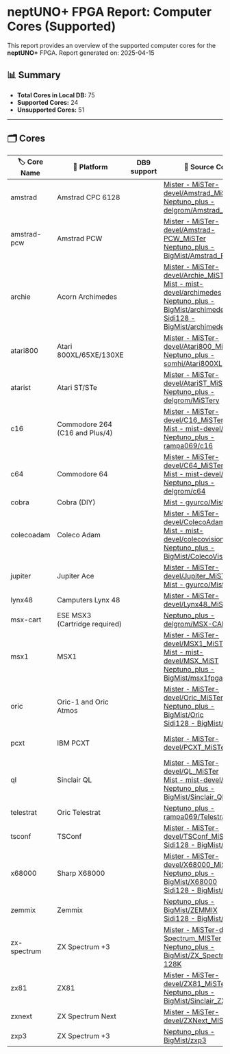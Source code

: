 # neptUNO+ FPGA Report: Computer Cores (Supported)

This report provides an overview of the supported computer cores for the **neptUNO+** FPGA.
Report generated on: 2025-04-15

## 📊 Summary

- **Total Cores in Local DB:** 75
- **Supported Cores:** 24
- **Unsupported Cores:** 51

---

## 🗂️ Cores

| 🏷️ **Core Name** | 📝 **Platform** | DB9 support | 🔗 **Source Code** | 🗂️ **Database** | 🗒️ **Notes** |
|-------------------|-----------------|-------------|--------------------|------------------|--------------|
| amstrad | Amstrad CPC 6128 |  | [Mister - MiSTer-devel/Amstrad_MiSTer](https://github.com/MiSTer-devel/Amstrad_MiSTer)<br>[Neptuno_plus - delgrom/Amstrad_MiST](https://github.com/delgrom/Amstrad_MiST) | Official_Distribution_MiSTer |  |
| amstrad-pcw | Amstrad PCW |  | [Mister - MiSTer-devel/Amstrad-PCW_MiSTer](https://github.com/MiSTer-devel/Amstrad-PCW_MiSTer)<br>[Neptuno_plus - BigMist/Amstrad_PCW](https://github.com/BigMist/Amstrad_PCW) | Official_Distribution_MiSTer |  |
| archie | Acorn Archimedes |  | [Mister - MiSTer-devel/Archie_MiSTer](https://github.com/MiSTer-devel/Archie_MiSTer)<br>[Mist - mist-devel/archimedes](https://github.com/mist-devel/archimedes)<br>[Neptuno_plus - BigMist/archimedes](https://github.com/BigMist/archimedes)<br>[Sidi128 - BigMist/archimedes](https://github.com/BigMist/archimedes) | Official_Distribution_MiSTer |  |
| atari800 | Atari 800XL/65XE/130XE |  | [Mister - MiSTer-devel/Atari800_MiSTer](https://github.com/MiSTer-devel/Atari800_MiSTer)<br>[Neptuno_plus - somhi/Atari800XL](https://github.com/somhi/Atari800XL) | Official_Distribution_MiSTer |  |
| atarist | Atari ST/STe |  | [Mister - MiSTer-devel/AtariST_MiSTer](https://github.com/MiSTer-devel/AtariST_MiSTer)<br>[Neptuno_plus - delgrom/MiSTery](https://github.com/delgrom/MiSTery) | Official_Distribution_MiSTer |  |
| c16 | Commodore 264 (C16 and Plus/4) |  | [Mister - MiSTer-devel/C16_MiSTer](https://github.com/MiSTer-devel/C16_MiSTer)<br>[Mist - mist-devel/c16](https://github.com/mist-devel/c16)<br>[Neptuno_plus - rampa069/c16](https://github.com/rampa069/c16) | Official_Distribution_MiSTer |  |
| c64 | Commodore 64 |  | [Mister - MiSTer-devel/C64_MiSTer](https://github.com/MiSTer-devel/C64_MiSTer)<br>[Mist - mist-devel/c64](https://github.com/mist-devel/c64)<br>[Neptuno_plus - delgrom/c64](https://github.com/delgrom/c64) | Official_Distribution_MiSTer |  |
| cobra | Cobra (DIY) |  | [Mist - gyurco/Mist_FPGA](https://github.com/gyurco/Mist_FPGA/tree/master/Computer_MiST/ITCI%20-%20Cobra_MiST) | BigMist |  |
| colecoadam | Coleco Adam |  | [Mister - MiSTer-devel/ColecoAdam_MiSTer](https://github.com/MiSTer-devel/ColecoAdam_MiSTer)<br>[Mist - mist-devel/colecovision_fpga](https://github.com/mist-devel/colecovision_fpga)<br>[Neptuno_plus - BigMist/ColecoVision](https://github.com/BigMist/ColecoVision) | Official_Distribution_MiSTer |  |
| jupiter | Jupiter Ace |  | [Mister - MiSTer-devel/Jupiter_MiSTer](https://github.com/MiSTer-devel/Jupiter_MiSTer)<br>[Mist - gyurco/Mist_FPGA](https://github.com/gyurco/Mist_FPGA/tree/master/Computer_MiST/Jupiter%20Cantab%20-%20JupiterACE_MiST) | Official_Distribution_MiSTer | Core neptUNO+ by Kyp069 |
| lynx48 | Camputers Lynx 48 |  | [Mister - MiSTer-devel/Lynx48_MiSTer](https://github.com/MiSTer-devel/Lynx48_MiSTer) | Official_Distribution_MiSTer |  |
| msx-cart | ESE MSX3 (Cartridge required) |  | [Neptuno_plus - delgrom/MSX-CART](https://github.com/delgrom/MSX-CART) | BigMist |  |
| msx1 | MSX1 |  | [Mister - MiSTer-devel/MSX1_MiSTer](https://github.com/MiSTer-devel/MSX1_MiSTer)<br>[Mist - mist-devel/MSX_MiST](https://github.com/mist-devel/MSX_MiST)<br>[Neptuno_plus - BigMist/msx1fpga](https://github.com/BigMist/msx1fpga) | Official_Distribution_MiSTer | Ported by @rampa069 |
| oric | Oric-1 and Oric Atmos |  | [Mister - MiSTer-devel/Oric_MiSTer](https://github.com/MiSTer-devel/Oric_MiSTer)<br>[Neptuno_plus - BigMist/Oric](https://github.com/BigMist/Oric)<br>[Sidi128 - BigMist/Oric](https://github.com/BigMist/Oric) | Official_Distribution_MiSTer |  |
| pcxt | IBM PCXT |  | [Mister - MiSTer-devel/PCXT_MiSTer](https://github.com/MiSTer-devel/PCXT_MiSTer) | Official_Distribution_MiSTer | neptUNO+ deMiSTified by Somhi |
| ql | Sinclair QL |  | [Mister - MiSTer-devel/QL_MiSTer](https://github.com/MiSTer-devel/QL_MiSTer)<br>[Mist - mist-devel/ql](https://github.com/mist-devel/ql)<br>[Neptuno_plus - BigMist/Sinclair_QL](https://github.com/BigMist/Sinclair_QL) | Official_Distribution_MiSTer |  |
| telestrat | Oric Telestrat |  | [Neptuno_plus - rampa069/Telestrat_MiSTer](https://github.com/rampa069/Telestrat_MiSTer) | BigMist | Ported by @rampa069 |
| tsconf | TSConf |  | [Mister - MiSTer-devel/TSConf_MiSTer](https://github.com/MiSTer-devel/TSConf_MiSTer)<br>[Sidi128 - BigMist/TSConf](https://github.com/BigMist/TSConf) | Official_Distribution_MiSTer | neptUNO+ ported by @red_corvette |
| x68000 | Sharp X68000 |  | [Mister - MiSTer-devel/X68000_MiSTer](https://github.com/MiSTer-devel/X68000_MiSTer)<br>[Neptuno_plus - BigMist/X68000](https://github.com/BigMist/X68000)<br>[Sidi128 - BigMist/X68000](https://github.com/BigMist/X68000) | Official_Distribution_MiSTer |  |
| zemmix | Zemmix |  | [Neptuno_plus - BigMist/ZEMMIX](https://github.com/BigMist/ZEMMIX)<br>[Sidi128 - BigMist/ZEMMIX](https://github.com/BigMist/ZEMMIX) | BigMist |  |
| zx-spectrum | ZX Spectrum +3 |  | [Mister - MiSTer-devel/ZX-Spectrum_MISTer](https://github.com/MiSTer-devel/ZX-Spectrum_MISTer)<br>[Neptuno_plus - BigMist/ZX_Spectrum-128K](https://github.com/BigMist/ZX_Spectrum-128K) | Official_Distribution_MiSTer | Ported bt delgrom |
| zx81 | ZX81 |  | [Mister - MiSTer-devel/ZX81_MiSTer](https://github.com/MiSTer-devel/ZX81_MiSTer)<br>[Neptuno_plus - BigMist/Sinclair_ZX8X](https://github.com/BigMist/Sinclair_ZX8X) | Official_Distribution_MiSTer |  |
| zxnext | ZX Spectrum Next |  | [Mister - MiSTer-devel/ZXNext_MISTer](https://github.com/MiSTer-devel/ZXNext_MISTer) | Official_Distribution_MiSTer | ported by @delgrom |
| zxp3 | ZX Spectrum +3 |  | [Neptuno_plus - BigMist/zxp3](https://github.com/BigMist/zxp3) | BigMist |  |
